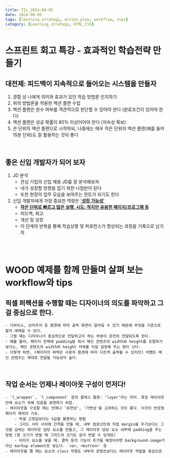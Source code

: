 ```yaml
---
title: TIL_2024-08-05
date: 2024-08-05
tags: [learning_strategy, action_plan, workflow, tips]
category: [Learning_strategy, HTML_CSS]
---
```


# 스프린트 회고 특강 - 효과적인 학습전략 만들기

## 대전제: 피드백이 지속적으로 들어오는 시스템을 만들자
1. 경험 상 나에게 의미와 효과가 있던 학습 방법론 인지하기
2. 위의 방법론을 적용한 액션 플랜 수립
3. 액션 플랜은 완수 여부를 객관적으로 판단할 수 있어야 한다 (완료조건이 있어야 한다)
4. 액션 플랜은 성공 확률이 80% 이상이어야 한다 (지속성 확보)
4. 큰 단위의 액션 플랜으로 시작하되, 나중에는 매우 작은 단위의 액션 플랜(예를 들어 15분 단위)도 잘 활용하는 것이 좋다
<br>

## 좋은 신입 개발자가 되어 보자 ##
1. JD 분석
    - 관심 기업의 신입 채옹 JD를 잘 분석해보자
    - 내가 성장할 방향을 잡기 위한 나침반이 된다
    - 또한 현장의 업무 모습을 보여주는 힌트가 되기도 한다
2. 신입 개발자에게 가장 중요한 역량은 <u>'**성장 가능성**'</u>
    - <u>**작은 단위로 빠르고 많은 실행, 시도: 작지만 유용한 페이지/프로그램 등**</u>
    - 피드백, 회고
    - 개선 및 성장
    - 이 단계의 반복을 통해 학습상황 및 퍼포먼스가 향상되는 과정을 기록으로 남기자 
<br>
<br>

# WOOD 예제를 함께 만들며 살펴 보는 workflow와 tips

## 픽셀 퍼펙션을 수행할 때는 디자이너의 의도를 파악하고 그걸 중심으로 한다.
    - 디바이스, 브라우저 등 환경에 따라 출력 화면이 달라질 수 있기 때문에 무엇을 기준으로 할지 애매할 수 있다.
    - 그럴 때는 디자이너가 중심적으로 전달하고자 하는 부분이 온전히 전달되도록 한다.
    - 예를 들어, 페이지 전체에 padding을 줘서 메인 콘텐츠의 width와 height를 조절하기보다는, 메인 콘텐츠의 width와 height 자체를 직접 설정해 주는 편이 낫다.
    - 이렇게 하면, (페이지의 여백은 사용자 환경에 따라 다르게 출력될 수 있지만) 어쨌든 메인 콘텐츠는 제대로 전달될 가능성이 높다.
<br>

## 작업 순서는 언제나 레이아웃 구성이 먼저다!
    - `l_wrapper`, `l_component` 등의 클래스 활용: 'layer'라는 의미. 특정 레이아웃 안에 요소가 속해 있음을 표현하기 위함.
    - 레이아웃을 구성할 때는 언제나 '유연성', '가변성'을 고려하는 것이 좋다. 이것이 반응형 페이지 제작의 기초.
        - 픽셀 고정값보다는 %값을 활용하는 방법
        - 그리드 사이 사이에 간격을 만들 때, 내부 컴포넌트에 직접 margin을 주기보다는 그것을 감싸는 레이아웃 담당 요소를 만들고, 그 레이아웃 담당 요소 내부에 padding을 주는 방법 (창 크기가 변할 때 그리드의 크기도 같이 변할 수 있게끔)
        - 이미지 요소를 넣을 때, 클릭 등의 기능이 추가될 예정이라면 background-image가 아닌 markup element로 넣는다. `<a>, <button>` 등
    - 레이아웃을 짤 때는 요소의 class 작명도 내부의 콘텐츠보다는 레이아웃 역할을 중심으로